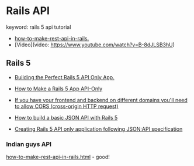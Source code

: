 # Rails API

keyword: rails 5 api tutorial

+ [how-to-make-rest-api-in-rails.](https://jee-appy.blogspot.co.id/2016/03/how-to-make-rest-api-in-rails.html)
+ [Video](video: https://www.youtube.com/watch?v=B-8dJLSB3hU)

## Rails 5

+ [Building the Perfect Rails 5 API Only App.](http://sourcey.com/building-the-prefect-rails-5-api-only-app/)

+ [How to Make a Rails 5 App API-Only](https://hashrocket.com/blog/posts/how-to-make-rails-5-api-only)

+ [If you have your frontend and backend on different domains you'll need to allow CORS (cross-origin HTTP request)](https://til.hashrocket.com/posts/4d7f12b213-rails-5-api-and-cors)

+ [How to build a basic JSON API with Rails 5](https://cookieshq.co.uk/posts/how-to-use-the-new-rails-5-api-feature/)

+ [Creating Rails 5 API only application following JSON:API specification](https://www.simplify.ba/articles/2016/06/18/creating-rails5-api-only-application-following-jsonapi-specification/)

### Indian guys API

[how-to-make-rest-api-in-rails.html](https://jee-appy.blogspot.co.id/2016/03/how-to-make-rest-api-in-rails.html) - good!